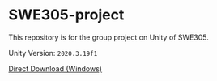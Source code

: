 # SWE305-project

This repository is for the group project on Unity of SWE305.

Unity Version: `2020.3.19f1`

[Direct Download (Windows)](https://download.unity3d.com/download_unity/68f137dc9bbe/Windows64EditorInstaller/UnitySetup64-2020.3.19f1.exe)
